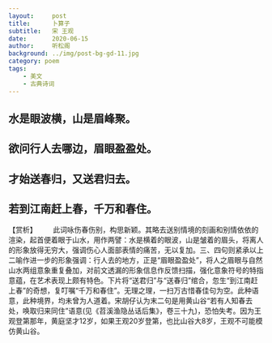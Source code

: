 ```yaml
---
layout:     post
title:      卜算子
subtitle:   宋 王观
date:       2020-06-15
author:     听松阁
background: ../img/post-bg-gd-11.jpg
category: poem
tags:
    - 美文
    - 古典诗词
---
```


## 水是眼波横，山是眉峰聚。
## 欲问行人去哪边，眉眼盈盈处。

## 才始送春归，又送君归去。
## 若到江南赶上春，千万和春住。

【赏析】
　　此词咏伤春伤别，构思新颖。其略去送别情境的刻画和别情依依的渲染，起首便着眼于山水，用作两譬：水是横着的眼波，山是皱着的眉头，将离人的形象放得无穷大，强调伤心人面部表情的痛苦，无以复加。三、四句则紧承以上二喻作进一步的形象强调：行人去的地方，正是“眉眼盈盈处”，将人之眉眼与自然山水两组意象重复叠加，对前文透漏的形象信息作反馈扫描，强化意象符号的特指意蕴，在艺术表现上颇有特色。下片将“送君归”与“送春归”绾合，忽生“到江南赶上春”的奇想，复叮嘱“千万和春住”。无理之理，一扫万古惜春佳句为空。此种语意，此种境界，均未曾为人道着。宋胡仔认为末二句是用黄山谷“若有人知春去处，唤取归来同住”语意(见《苕溪渔隐丛话后集》，卷三十九)，恐怕失考。因为王观登第那年，黄庭坚才12岁，如果王观20岁登第，也比山谷大8岁，王观不可能模仿黄山谷。
